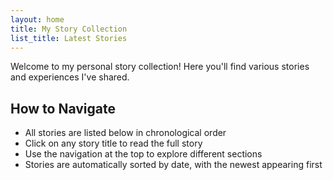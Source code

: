 ```yaml
---
layout: home
title: My Story Collection
list_title: Latest Stories
---
```


Welcome to my personal story collection! Here you'll find various stories and experiences I've shared.

## How to Navigate
- All stories are listed below in chronological order
- Click on any story title to read the full story
- Use the navigation at the top to explore different sections
- Stories are automatically sorted by date, with the newest appearing first 